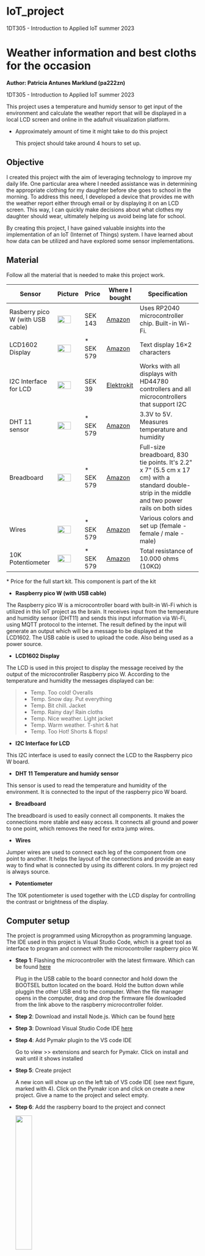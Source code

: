 # IoT_project
1DT305 - Introduction to Applied IoT summer 2023
# __Weather information and best cloths for the occasion__
__Author: Patricia Antunes Marklund (pa222zn)__

1DT305 - Introduction to Applied IoT summer 2023

This project uses a temperature and humidy sensor to get input of the environment and calculate the weather report that will be displayed in a local LCD screen and online in the adafruit visualization platform.

- Approximately amount of time it might take to do this project

    This project should take around 4 hours to set up.

## __Objective__
I created this project with the aim of leveraging technology to improve my daily life. One particular area where I needed assistance was in determining the appropriate clothing for my daughter before she goes to school in the morning. To address this need, I developed a device that provides me with the weather report either through email or by displaying it on an LCD screen. This way, I can quickly make decisions about what clothes my daughter should wear, ultimately helping us avoid being late for school.

By creating this project, I have gained valuable insights into the implementation of an IoT (Internet of Things) system. I have learned about how data can be utilized and have explored some sensor implementations.

## __Material__
Follow all the material that is needed to make this project work.

| Sensor |  Picture |Price | Where I bought | Specification |
|----------|---------- |----------|----------|----------|
|   Rasberry pico W (with USB cable) | <img src="Pictures/raspberry_pic.jpg" width="80%" height="50%" />  |   SEK 143   |   [Amazon](https://www.amazon.se/Raspberry-Pi-SC0918-Pico-W/dp/B0B5H17CMK/ref=asc_df_B0B5H17CMK/?tag=shpngadsglede-21&linkCode=df0&hvadid=599545424288&hvpos=&hvnetw=g&hvrand=16551290283763217246&hvpone=&hvptwo=&hvqmt=&hvdev=c&hvdvcmdl=&hvlocint=&hvlocphy=1012511&hvtargid=pla-1925044604599&psc=1)   | Uses RP2040 microcontroller chip. Built-in Wi-Fi. 
|   LCD1602 Display | <img src="Pictures/lcd_pic.jpg" width="80%" height="50%" />  |   * SEK 579   |   [Amazon](https://www.amazon.se/-/en/Compatible-Electronics-Supervision-Controller-Accessories/dp/B01IHCCKKK/ref=sr_1_1?crid=2KV92SEQE574M&keywords=elegoo+starter+kit&qid=1687768370&sprefix=ellego+sta%2Caps%2C101&sr=8-1)   | Text display 16×2 characters
|   I2C Interface for LCD | <img src="Pictures/i2c_pic.jpg" width="80%" height="30%" />  |   SEK 39   |   [Elektrokit](https://www.electrokit.com/produkt/i2c-interface-for-lcd/)   | Works with all displays with HD44780 controllers and all microcontrollers that support I2C
|   DHT 11 sensor | <img src="Pictures/dht11_pic.jpg" width="80%" height="30%" /> |   * SEK 579   |   [Amazon](https://www.amazon.se/-/en/Compatible-Electronics-Supervision-Controller-Accessories/dp/B01IHCCKKK/ref=sr_1_1?crid=2KV92SEQE574M&keywords=elegoo+starter+kit&qid=1687768370&sprefix=ellego+sta%2Caps%2C101&sr=8-1)   | 3.3V to 5V. Measures temperature and humidity
|   Breadboard | <img src="Pictures/breadboard_pic.jpg" width="80%" height="30%" /> |   * SEK 579   |   [Amazon](https://www.amazon.se/-/en/Compatible-Electronics-Supervision-Controller-Accessories/dp/B01IHCCKKK/ref=sr_1_1?crid=2KV92SEQE574M&keywords=elegoo+starter+kit&qid=1687768370&sprefix=ellego+sta%2Caps%2C101&sr=8-1)   | Full-size breadboard, 830 tie points.  It's 2.2" x 7" (5.5 cm x 17 cm) with a standard double-strip in the middle and two power rails on both sides
|   Wires | <img src="Pictures/wires_pic.jpg" width="80%" height="30%" />  |   * SEK 579   |   [Amazon](https://www.amazon.se/-/en/Compatible-Electronics-Supervision-Controller-Accessories/dp/B01IHCCKKK/ref=sr_1_1?crid=2KV92SEQE574M&keywords=elegoo+starter+kit&qid=1687768370&sprefix=ellego+sta%2Caps%2C101&sr=8-1)   | Various colors and set up (female - female / male - male)
|   10K Potentiometer | <img src="Pictures/potentiometer.webp" width="80%" height="80%" /> |   * SEK 579   |  [Amazon](https://www.amazon.se/-/en/Compatible-Electronics-Supervision-Controller-Accessories/dp/B01IHCCKKK/ref=sr_1_1?crid=2KV92SEQE574M&keywords=elegoo+starter+kit&qid=1687768370&sprefix=ellego+sta%2Caps%2C101&sr=8-1)   |  Total resistance of 10.000 ohms (10KΩ)


\* Price for the full start kit. This component is part of the kit
- __Raspberry pico W (with USB cable)__

The Raspberry pico W is a microcontroller board with built-in Wi-Fi which is utilized in this IoT project as the brain. It receives input from the temperature and humidity sensor (DHT11) and sends this input information via Wi-Fi, using MQTT protocol to the internet. The result defined by the input will generate an output which will be a message to be displayed at the LCD1602. 
The USB cable is used to upload the code. Also being used as a power source. 

- __LCD1602 Display__

The LCD is used in this project to display the message received by the output of the microcontroller Raspberry pico W. According to the temperature and humidity the messages displayed can be:
> - Temp. Too cold! Overalls
> - Temp. Snow day. Put everything
> - Temp. Bit chill. Jacket
> - Temp. Rainy day! Rain cloths
> - Temp. Nice weather. Light jacket
> - Temp. Warm weather. T-shirt & hat
> - Temp. Too Hot! Shorts & flops!

- __I2C Interface for LCD__

This I2C interface is used to easily connect the LCD to the Raspberry pico W board.

- __DHT 11 Temperature and humidy sensor__

This sensor is used to read the temperature and humidity of the environment. It is connected to the input of the raspberry pico W board.

- __Breadboard__

The breadboard is used to easily connect all components. It makes the connections more stable and easy access. It connects all ground and power to one point, which removes the need for extra jump wires.

- __Wires__

Jumper wires are used to connect each leg of the component from one point to another. It helps the layout of the connections and provide an easy way to find what is connected by using its different colors. In my project red is always source.

- __Potentiometer__

The 10K potentiometer is used together with the LCD display for controlling the contrast or brightness of the display.

## __Computer setup__

The project is programmed using Micropython as programming language. 
The IDE used in this project is Visual Studio Code, which is a great tool as interface to program and connect with the microcontroller raspberry pico W.

- __Step 1__: Flashing the microcontroller with the latest firmware. Which can be found [here](https://rpf.io/pico-w-firmware)

    Plug in the USB cable to the board connector and hold down the BOOTSEL button located on the board. Hold the button down while pluggin the other USB end to the computer. When the file manager opens in the computer, drag and drop the firmware file downloaded from the link above to the raspberry microcontroller folder.

- __Step 2__: Download and install Node.js. Which can be found [here](https://nodejs.org/en)

- __Step 3__: Download Visual Studio Code IDE [here](https://code.visualstudio.com/Download)

- __Step 4__: Add Pymakr plugin to the VS code IDE

    Go to view >> extensions and search for Pymakr. Click on install and wait until it shows installed

- __Step 5__: Create project

    A new icon will show up on the left tab of VS code IDE (see next figure, marked with 4). Click on the Pymakr icon and click on create a new project. Give a name to the project and select empty.

- __Step 6__: Add the raspberry board to the project and connect

    <img src="Pictures/pymakr.png" width="30%" height="30%" /> 
    
    CLick on add devices and select the board that shows connected. On the pymakr window __(4)__ press the little light button __(1)__ to connect. Click on the terminal button __(2)__ to open the terminal. Run the code in development mode so it saves automatically to the board, by pressing the button __(3)__

You are now all set to create and run the code. 

## __Putting everything together__

In this session I will show how to connect the components for the project. In the figure below you can see the exactly connections with the wiring diagram.

<img src="Pictures/circuit.png" width="80%" height="70%" />

The website used to make the drawing didn't have available the DHT11 sensor, therefore the DHT11 on the circuit has 4 legs, but it should be 3. Also it was not available the interface I2C separated from the display. But the following layout shows exactly how to connect using the interface with the LCD used in this tutorial

<img src="Pictures/i2c_connection.png" width="50%" height="70%" />    

[link to source of the drawing](https://www.circuitschools.com/interfacing-16x2-lcd-module-with-raspberry-pi-pico-with-and-without-i2c/#google_vignette)

The microcontroller raspeberry pico W has 40 pins in the board, but when programming the pins have a different number. Because not all of them are I/O's.


The signal pin 2 in the DHT11 (temperature and humidity sensor) is connected to the pin 34 in the board, and on the pin 28 when programming. The supply pin 1 in the DHT11 is connected to the 3V pin 36 on the board. The GND pin 3 on the DHT11 is connected to the GND pint 38 on the board. Note that the 3V red wire and the GND black wire from the board are going to a common rail in the bottom, so other components can share the same pinnage. 

 
The pin 1 from the 10K potentiometer is connected to the 5v pin 40 from the board. The pin 2 from the potentiometer is connected to the pin 3 from the LCD (the regular pins from the LCD). The pin 3 from the potentiometer is connected to the GND. Note the 5v (pin 40) and the ground are connected to the top rail, so other components can share the same pins.

In the I2C interface with the LCDThe, pin VCC pin from the I2C is connected to the 5V in the top rail. The GND pin from the I2C is conneted to the GND in the top rail. The SCL pin fomr the I2C is connected to the pin 12 on the board (pin 9 programming), and the pin SDA on the I2C is connected to the pin 11 on the board (pin 8 programming).

The potentiometers is needed on this circuit to control the brightness of the LCD. In fact without it was not possible to display the message on the LCD.

## __Platform__

For this project I decided to use the [Adafruit](https://www.adafruit.com/) platform. This platform provide cloud-based services for visualizing real-time data. It is possible to send data from the raspberry board to the cloud and store in the feed and then create a dashboard to visualize the data. There is though a restriction with the amount of widgets that can be added to the dashboard in the free subscription.

The choice for this platform was made because it is beginners friendly to set up and it is free. For a future where I scale the project I will probably have to change for a payed platform that offers more widgets and visualization options.

## __The code__

For programming this project I am using Micropython for the language. We have in the code the following modules: *dht.py* (library for the temperature sensor), *lcd_api.py* (library for the LCD1602), *mqtt.py* (configuration for mqtt protocol), *pico_i2c_lcd.py* (configuration for I2C), *secrets.py* (wifi user id and password), *wifi.py* (wifi connection) and *main.py* (all code runs here).

__*Note*__: The module *secrets.py* should contain your own user and password from your local WiFi. I could have added that to git ignore, but I prefered to keep the file and advise that the personal information must to be changed. 

In the first part of the code in the *main.py* there is the importing session. Where we import the main libraries to run the code (such as time, machine). As well as the libraries to run the harware components (such as the DHT11).

```
import time
from mqtt import MQTTClient   
import ubinascii              
import machine                
import micropython            
from machine import Pin      
import utime as time
from dht import DHT11
import wifi
from machine import I2C, Pin
from pico_i2c_lcd import I2cLcd
```
Following we have the settigns. Where we set up the variables for the MQTT pub/sub messages, also the initialization of the I2C and LCD.

```
# BEGIN SETTINGS
i2c = I2C(0, sda=Pin(8), scl=Pin(9), freq=400000)
minutes = 5
INTERVAL = minutes * 60     # 300 seconds = 5 minutes
led = Pin("LED", Pin.OUT)   # led pin initialization for Raspberry Pi Pico W

# Adafruit IO (AIO) configuration
AIO_SERVER = "io.adafruit.com"
AIO_PORT = 1883
AIO_USER = "user_name"
AIO_KEY = "key_name"
AIO_CLIENT_ID = ubinascii.hexlify(machine.unique_id()) 
AIO_LIGHTS_FEED = "Paty_Marklund/feeds/lights"
AIO_TEMP_FEED = "Paty_Marklund/feeds/temperature"
AIO_HUMID_FEED = "Paty_Marklund/feeds/humidity"
AIO_MESSAGE_FEED = "Paty_Marklund/feeds/message"
AIO_HELLO_FEED = "Paty_Marklund/feeds/hello"
```

In this session of the code we check the input of the sensor and provide the message for the weather report. I return the messages that will be displayed on the LCD and sent to adafruit.

```
def weather_report(temp, humidity):
    temperature = int(temp)
    message_1 = " "
    message_2 = " "
    if temperature > 30 and humidity < 70:
        message_1 = str(temperature)+"C Too hot!"
        message_2 = "Shorts & flops!"
    elif temperature > 25 and humidity < 70:
        message_1 = str(temperature)+"C Warm weather"
        message_2 = "T-shirt & hat"
    elif temperature > 20 and humidity < 70:
        message_1 = str(temperature)+"C Nice weather"
        message_2 = "Light jacket"
    elif temperature > 10 and humidity < 70:
        message_1 = str(temperature)+"C Bit chill"
        message_2 = "Jacket"
    elif temperature > 0 and humidity > 70:
        message_1 = str(temperature)+"C Rainy day"
        message_2 = "Rain cloths"
    elif temperature > 0 and humidity < 70:
        message_1 = str(temperature)+"C Too cold"
        message_2 = "Overalls"
    elif temperature < 0 and humidity > 70:
        message_1 = str(temperature)+"C Snow day"
        message_2 = "Put everything"
    else:
        message_1 = str(temperature)+"C Too cold"
        message_2 = "Overalls"
        
    return message_1, message_2
```
The next funtion in the code is to display the message on the LCD. The messages are received in the parameter and printed in the first and second line of the display

```
def display_message(message_1, message_2):
    I2C_ADDR = i2c.scan()[0]
    lcd = I2cLcd(i2c, I2C_ADDR, 2, 16)
    print()
    lcd.move_to(0,0)
    lcd.putstr(message_1+"\n")
    lcd.move_to(0,1)
    lcd.putstr(message_2)
```
In this next part of the code is where I read the temperature and humidity and publish them. I also publish the messages generated by the weather report function to adafruit and subscribe for messages received from the adafruit platform directly to the LCD.
Note the if statement, which restricts the function calling to generate the weather report to only update the LCD when it is the first time the circuit is started or whenever the temperature and the humidity changes. Otherwise the same message will be displayed in the LCD. This decision was taken so the LCD is not constantly flickering every time a new message arrives. 

```
while True:
        try:
            temp = sensor.temperature
            time.sleep(2)
            humid = sensor.humidity
        except:
            print("An exception occurred")  
            continue  
        
        if (prev_humid is None or prev_temp is None) or (temp != prev_temp and humid != prev_humid):
            prev_temp = temp
            prev_humid = humid
            message_1, message_2 = weather_report(temp, humid)
            publish_message = message_1 + " / " + message_2
            display_message(message_1, message_2)
            
        print("Publishing: {0} to {1} ... ".format(temp, AIO_TEMP_FEED), end='')
        print("Publishing: {0} to {1} ... ".format(humid, AIO_HUMID_FEED), end='')
        print("Publishing: {0} to {1} ... ".format(publish_message, AIO_MESSAGE_FEED), end='')
        
        pub_sub(temp, humid, publish_message)   # Call method to publish and subscribe
    
# Method to publish and subscribe to messages
def pub_sub(temp, humid, publish_message):
    try:
        client.publish(topic=AIO_TEMP_FEED, msg=str(temp))
        client.publish(topic=AIO_HUMID_FEED, msg=str(humid))
        client.publish(topic=AIO_MESSAGE_FEED, msg=str(publish_message))
        client.subscribe(AIO_HELLO_FEED)
        print("DONE")
    except Exception as e:
        print("FAILED")
    finally:
        time.sleep(INTERVAL) 
```
Apart from that there is a part of the code where the module to connect to the internet is called and the part where the MQTT communication is initialized.

## __Transmitting the data / connectivity__

The data is transmitted to the internet using WIFI and MQTT protocol directly to the Adadruit visulization platform. 

The MQTT protocol publish and subscribe a message to a topic that is received/sent to the Adafruit platform. An example of a topic: "Paty_Marklund/feeds/lights". Where the first segment Paty_Marklund is the Adafruit client name, the second segment feed is the category of the data set up on Adafruit. The third segment lights is the specific data feed under the feed category. 

The data is sent every 5 min. Which was a choice made so there is enough time to make a proper reading of the sensor input.

MQTT was chosen for this project because it is ligth weith and fast transmition. WIFI has a large bandwidth and low range. But considering the circuit is intalled in my own house there is no need to use another wireless protocol with larger range. This way I can maintain fast communication for the scale of my project. 

## __Presenting the data__

- Need to put a screen shot of the actions and explain how it it triged

To present the data the chosen platform is Adafruit, which was explained previously. In this session I will show how I present the data. The data is kept in the database of the Adafruit platform for 30 days. While I send publish and subscribe to the client every 5 minutes.

I use 4 feeds in this project. Two feeds are used to receive the temperature and the humidity values (feeds are called temperature and humidity). Another feed called message to receive the messages of weather report from the board, and the last feed called Hello is to send a message to the board whenever the if statement is trigged. In this case, whenever the temperature raises above 35 degrees (see picture below). I am also sending a message to my personal email at a set time with the message received from the message feed. For now I have it set for once a day @7:00

<img src="Pictures/adafruit_actions.png" width="80%" height="70%" />

In the dashboard I set up one block each to show the temperature value, the humidity value, the message received from the board, the message that can be sent back and a graph to log the temperature and humidity for the past 7 days. Note that this time can be changed when necessary.

<img src="Pictures/dashboard.png" width="80%" height="70%" />

## __Finalizing the design__

I think the project went pretty good in overall. I learned a lot from building this circuit, connecting the board to the internet and send data to the Adafruit platform. This part of sending data real-time was something new and exciting to do. 

My idea is to continue with this project, arrange a battery pack so it doesn't need to be powered by the computer, and a box so I can place the sensor outside, while keeping the LCD display inside. So I can read the temperature and humidity from outside. 

Now that I have more knowledge I will try to scalate this project and build more things for my home. 

Follow a picture of the final result:

<img src="Pictures/project.PNG" width="80%" height="70%" />

Follow a short video presentation of the main functionalities of the project.

[![YouTube Video](https://img.youtube.com/vi/I7wEemYja3s/0.jpg)](https://www.youtube.com/watch?v=I7wEemYja3s)

